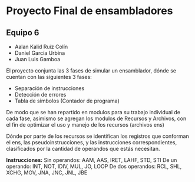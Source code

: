 # Proyecto Final de ensambladores 
## Equipo 6

+ Aalan Kalid Ruíz Colín 
+ Daniel García Urbina
+ Juan Luis Gamboa 

El proyecto conjunta las 3 fases de simular un ensamblador, dónde se cuentan con las siguientes 3 fases:
+ Separación de instrucciones 
+ Detección de errores 
+ Tabla de simbolos (Contador de programa)

De modo que se han repartido en modulos para su trabajo individual de cada fase, asimismo se agregan los modulos de Recursos y Archivos, con el fin de optimizar el uso y manejo de los recursos (archivos ens)

Dónde por parte de los recursos se identifican los registros que conforman el ens, las pseudoinstrucciones, y las instrucciones correspondientes, clasificados por la cantidad de operandos que estás necesitan. 

__Instrucciones:__
Sin operandos: AAM, AAS, IRET, LAHF, STD, STI
De un operando: INT, NOT, IDIV, MUL, JO, LOOP
De dos operandos: RCL, SHL, XCHG, MOV, JNA, JNC, JNL, JBE
